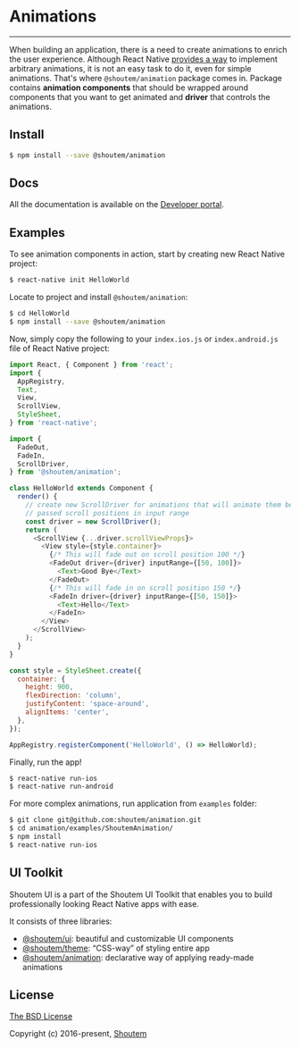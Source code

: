 
# Animations
<hr />

When building an application, there is a need to create animations to enrich the user experience. Although React Native [provides a way](https://facebook.github.io/react-native/docs/animations.html) to implement arbitrary animations, it is not an easy task to do it, even for simple animations. That's where `@shoutem/animation` package comes in. Package contains **animation components** that should be wrapped around components that you want to get animated and **driver** that controls the animations.

## Install

```bash
$ npm install --save @shoutem/animation
```

## Docs

All the documentation is available on the [Developer portal](http://shoutem.github.io/docs/ui-toolkit/animation/introduction).


## Examples

To see animation components in action, start by creating new React Native project:

```bash
$ react-native init HelloWorld
```

Locate to project and install `@shoutem/animation`:

```bash
$ cd HelloWorld
$ npm install --save @shoutem/animation
```

Now, simply copy the following to your `index.ios.js` or `index.android.js` file of React Native project:

```javascript
import React, { Component } from 'react';
import {
  AppRegistry,
  Text,
  View,
  ScrollView,
  StyleSheet,
} from 'react-native';

import {
  FadeOut,
  FadeIn,
  ScrollDriver,
} from '@shoutem/animation';

class HelloWorld extends Component {
  render() {
    // create new ScrollDriver for animations that will animate them between
    // passed scroll positions in input range
    const driver = new ScrollDriver();
    return (
      <ScrollView {...driver.scrollViewProps}>
        <View style={style.container}>
          {/* This will fade out on scroll position 100 */}
          <FadeOut driver={driver} inputRange={[50, 100]}>
            <Text>Good Bye</Text>
          </FadeOut>
          {/* This will fade in on scroll position 150 */}
          <FadeIn driver={driver} inputRange={[50, 150]}>
            <Text>Hello</Text>
          </FadeIn>
        </View>
      </ScrollView>
    );
  }
}

const style = StyleSheet.create({
  container: {
    height: 900,
    flexDirection: 'column',
    justifyContent: 'space-around',
    alignItems: 'center',
  },
});

AppRegistry.registerComponent('HelloWorld', () => HelloWorld);
```

Finally, run the app!

```bash
$ react-native run-ios
$ react-native run-android
```

For more complex animations, run application from `examples` folder:

```bash
$ git clone git@github.com:shoutem/animation.git
$ cd animation/examples/ShoutemAnimation/
$ npm install
$ react-native run-ios
```

## UI Toolkit

Shoutem UI is a part of the Shoutem UI Toolkit that enables you to build professionally looking React Native apps with ease.  

It consists of three libraries:

- [@shoutem/ui](https://github.com/shoutem/ui): beautiful and customizable UI components
- [@shoutem/theme](https://github.com/shoutem/theme): “CSS-way” of styling entire app 
- [@shoutem/animation](https://github.com/shoutem/animation): declarative way of applying ready-made  animations

## License

[The BSD License](https://opensource.org/licenses/BSD-3-Clause)

Copyright (c) 2016-present, [Shoutem](http://shoutem.github.io)

